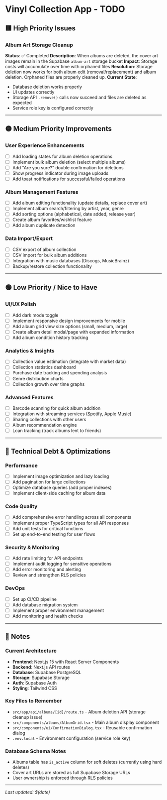# Vinyl Collection App - TODO

## 🟥 High Priority Issues

### Album Art Storage Cleanup
**Status**: ✅ Completed
**Description**: When albums are deleted, the cover art images remain in the Supabase `album-art` storage bucket
**Impact**: Storage costs will accumulate over time with orphaned files
**Resolution**: Storage deletion now works for both album edit (removal/replacement) and album deletion. Orphaned files are properly cleaned up.
**Current State**:
- Database deletion works properly
- UI updates correctly
- Storage API `.remove()` calls now succeed and files are deleted as expected
- Service role key is configured correctly

---

## 🟡 Medium Priority Improvements

### User Experience Enhancements
- [ ] Add loading states for album deletion operations
- [ ] Implement bulk album deletion (select multiple albums)
- [ ] Add "Are you sure?" double confirmation for deletions
- [ ] Show progress indicator during image uploads
- [ ] Add toast notifications for successful/failed operations

### Album Management Features
- [ ] Add album editing functionality (update details, replace cover art)
- [ ] Implement album search/filtering by artist, year, genre
- [ ] Add sorting options (alphabetical, date added, release year)
- [ ] Create album favorites/wishlist feature
- [ ] Add album duplicate detection

### Data Import/Export
- [ ] CSV export of album collection
- [ ] CSV import for bulk album additions
- [ ] Integration with music databases (Discogs, MusicBrainz)
- [ ] Backup/restore collection functionality

---

## 🟢 Low Priority / Nice to Have

### UI/UX Polish
- [ ] Add dark mode toggle
- [ ] Implement responsive design improvements for mobile
- [ ] Add album grid view size options (small, medium, large)
- [ ] Create album detail modal/page with expanded information
- [ ] Add album condition history tracking

### Analytics & Insights
- [ ] Collection value estimation (integrate with market data)
- [ ] Collection statistics dashboard
- [ ] Purchase date tracking and spending analysis
- [ ] Genre distribution charts
- [ ] Collection growth over time graphs

### Advanced Features
- [ ] Barcode scanning for quick album addition
- [ ] Integration with streaming services (Spotify, Apple Music)
- [ ] Sharing collections with other users
- [ ] Album recommendation engine
- [ ] Loan tracking (track albums lent to friends)

---

## 🔧 Technical Debt & Optimizations

### Performance
- [ ] Implement image optimization and lazy loading
- [ ] Add pagination for large collections
- [ ] Optimize database queries (add proper indexes)
- [ ] Implement client-side caching for album data

### Code Quality
- [ ] Add comprehensive error handling across all components
- [ ] Implement proper TypeScript types for all API responses
- [ ] Add unit tests for critical functions
- [ ] Set up end-to-end testing for user flows

### Security & Monitoring
- [ ] Add rate limiting for API endpoints
- [ ] Implement audit logging for sensitive operations
- [ ] Add error monitoring and alerting
- [ ] Review and strengthen RLS policies

### DevOps
- [ ] Set up CI/CD pipeline
- [ ] Add database migration system
- [ ] Implement proper environment management
- [ ] Add monitoring and health checks

---

## 📝 Notes

### Current Architecture
- **Frontend**: Next.js 15 with React Server Components
- **Backend**: Next.js API routes
- **Database**: Supabase PostgreSQL
- **Storage**: Supabase Storage
- **Auth**: Supabase Auth
- **Styling**: Tailwind CSS

### Key Files to Remember
- `src/app/api/albums/[id]/route.ts` - Album deletion API (storage cleanup issue)
- `src/components/albums/AlbumGrid.tsx` - Main album display component
- `src/components/ui/ConfirmationDialog.tsx` - Reusable confirmation dialog
- `.env.local` - Environment configuration (service role key)

### Database Schema Notes
- Albums table has `is_active` column for soft deletes (currently using hard deletes)
- Cover art URLs are stored as full Supabase Storage URLs
- User ownership is enforced through RLS policies

---

*Last updated: $(date)*